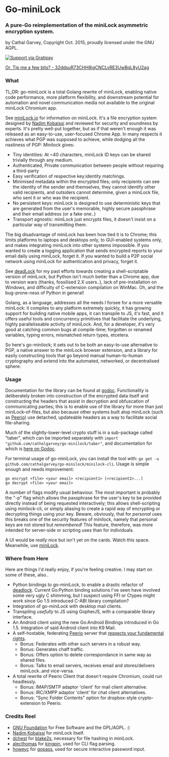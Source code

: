 # Go-miniLock
### A pure-Go reimplementation of the miniLock asymmetric encryption system.
by Cathal Garvey, Copyright Oct. 2015, proudly licensed under the GNU AGPL.

[![Support via Gratipay](https://cdn.rawgit.com/gratipay/gratipay-badge/2.3.0/dist/gratipay.png)](https://gratipay.com/~onetruecathal/)

[Or, Tip me a few bits? - 32ddsuR73CHH8igCNCLvRE3UwBqL8yU2ag](bitcoin:32ddsuR73CHH8igCNCLvRE3UwBqL8yU2ag?label=Support%20go-miniLock%20and%20other%20projects%20that%20matter)

### What
TL;DR: go-miniLock is a total Golang rewrite of miniLock, enabling native code performance,
more platform flexibility, and downstream potential for automation and novel communication
media not available to the original miniLock Chromium app.

See [miniLock.io](https://miniLock.io) for information on miniLock. It's a file
encryption system designed by [Nadim Kobaissi](https://nadim.computer/) and reviewed
for security and soundness by experts. It's pretty well-put together, but as if that
weren't enough it was released as an easy-to-use, user-focused Chrome App. In many
respects it achieves what PGP was supposed to achieve, while dodging all the nastiness
of PGP: Minilock gives:

* Tiny identities: At ~40 characters, miniLock ID keys can be shared trivially through
  any medium.
* Authenticated, Private communication between people without requiring a third-party
* Easy verification of respective key:identity matchings.
* Minimised metadata within the encrypted files; only recipients can see the identity
  of the sender and themselves, they cannot identify other valid recipients, and outsiders
  cannot determine, given a miniLock file, who sent it or who was the recipient.
* No persistent keys: miniLock is designed to use deterministic keys that are generated
  from the user's memorable, highly secure passphrase and their email address (or a fake one..)
* Transport agnostic: miniLock just encrypts files, it doesn't insist on a particular way
  of transmitting them.

The big disadvantage of miniLock has been how tied it is to Chrome; this limits platforms
to laptops and desktops only, to GUI-enabled systems only, and makes integrating miniLock
into other systems impossible. If you wanted to create a logging application that sends
encrypted reports to your email daily using miniLock, forget it. If you wanted to build a
P2P social network using miniLock for authentication and privacy, forget it.

See [deadLock](https://github.com/cathalgarvey/deadlock) for my past efforts towards creating
a shell-scriptable version of miniLock, but Python isn't much better than a Chrome app, due
to version wars (thanks, fossilised 2.X users..), lack of pre-installation on Windows, and
difficulty of C-extension compilation on WinMac. Oh, and the bug-prone-ness of Python in
general!

Golang, as a language, addresses all the needs I forsee for a more versatile miniLock:
it compiles to any platform extremely quickly, it has growing support for building native
mobile apps, it can transpile to JS, it's fast, and it offers useful tools and concurrency
primitives that facilitate the underlying, highly paralleliseable activity of miniLock.
And, for a developer, it's very good at catching common bugs at compile-time;
forgotten or renamed variables, typing errors, mismatched return types, etcetera.

So here's go-minilock; it sets out to be both an easy-to-use alternative to PGP, a native
answer to the miniLock browser extension, and a library for easily constructing tools that
go beyond manual human-to-human cryptography and extend into the automated, networked, or
decentralised sphere.

### Usage
Documentation for the library can be found at [godoc](https://godoc.org/github.com/cathalgarvey/go-minilock).
Functionality is deliberately broken into construction of the encrypted data itself and constructing
the headers that assist in decryption and obfuscation of communicating parties; this is to enable
use of the library for more than just miniLock-of-files, but also because other systems built atop
miniLock (such as [Peerio](https://peerio.com)) use detached, updateable headers as a way to
facilitate social file-sharing.

Much of the slightly-lower-level crypto stuff is in a sub-package called "taber",
which can be imported separately with `import "github.com/cathalgarvey/go-minilock/taber"`,
and documentation for which is [here on Godoc](https://godoc.org/github.com/cathalgarvey/go-minilock/taber).

For terminal usage of go-miniLock, you can install the tool with: `go get -u github.com/cathalgarvey/go-minilock/minilock-cli`.
Usage is simple enough and needs improvement:

    go encrypt <file> <your email> <recipient1> [<recipient2>...]
    go decrypt <file> <your email>

A number of flags modify usual behaviour. The most important is probably the "-p"
flag which allows the passphrase for the user's key to be provided directly instead
of being requested interactively; this allows shell-scripting using minilock-cli,
or simply aliasing to create a rapid way of encrypting or decrypting things using
your key. Beware, obviously, that for *personal* uses this breaks one of the security
features of minilock, namely that personal keys are not stored but *remembered*!
This feature, therefore, was more intended for server-side or scripting uses than
for individuals.

A UI would be *really* nice but isn't yet on the cards. Watch this space. Meanwhile, use [miniLock](https://minilock.io).

### Where from Here
Here are things I'd really enjoy, if you're feeling creative. I may start on some of these, also..

* Python bindings to go-miniLock, to enable a drastic refactor of [deadlock](https://github.com/cathalgarvey/deadlock).
  Current Go:Python binding solutions I've seen have involved some very ugly C shimming, but I suspect
  using FFI or Ctypes might work since Go 1.5 introduced C-ABI library compilation?
* Integration of go-miniLock with desktop mail clients.
* Transpiling *usefully* to JS using GopherJS, with a comparable library interface.
* An Android client using the new Go:Android Bindings introduced in Go 1.5. Integration of said Android client into K9 Mail.
* A self-hostable, federating [Peerio](https://peerio.com) server that
  [respects your fundamental rights](https://fsf.org).
    - Bonus: Federates with other such servers in a robust way.
    - Bonus: Generates chaff traffic.
    - Bonus: Offers option to delete correspondance in same way as shared files.
    - Bonus: Talks to email servers, receives email and stores/delivers miniLock..and vice-versa.
* A total rewrite of Peerio Client that doesn't require Chromium, could run headlessly.
    - Bonus: IMAP/SMTP adaptor 'client' for mail client alternative.
    - Bonus: IRC/XMPP adaptor 'client' for chat client alternatives.
    - Bonus: "Sync Folder Contents" option for dropbox-style crypto-extension to Peerio.

### Credits Reel
* [GNU Foundation](https://gnu.org) for Free Software and the GPL/AGPL. :)
* [Nadim Kobaissi](https://nadim.computer) for miniLock itself.
* [dchest](https://github.com/dchest) for [blake2s](https://github.com/dchest/blake2s), necessary for file hashing in miniLock.
* [alecthomas](https://github.com/alecthomas) for [kingpin](https://github.com/alecthomas/kingpin), used for CLI flag parsing.
* [howeyc](https://github.com/howeyc) for [gopass](https://github.com/howeyc/gopass), used for secure interactive password input.
